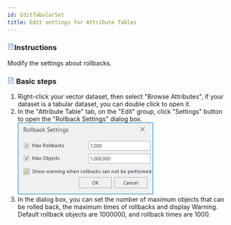 ```yaml
---
id: EditTabularSet
title: Edit settings for Attribute Tables
---
```

### ![](../../img/read.gif)Instructions

Modify the settings about rollbacks.

### ![](../../img/read.gif) Basic steps

  1. Right-click your vector dataset, then select "Browse Attributes", if your dataset is a tabular dataset, you can double click to open it.
  2. In the "Attribute Table" tab, on the "Edit" group, click "Settings" button to open the "Rollback Settings" dialog box. 
![](img-en/EditBackSetting.png)  
  3. In the dialog box, you can set the number of maximum objects that can be rolled back, the maximum times of rollbacks and display Warning. Default rollback objects are 1000000, and rollback times are 1000. 


